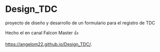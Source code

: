 # Design_TDC

proyecto de diseño y desarrollo de un formulario para el registro de TDC 

Hecho el en canal Falcon Master 👍

https://angelom22.github.io/Design_TDC/.
